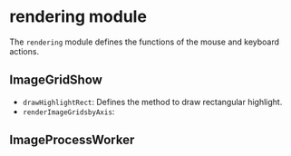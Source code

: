 # rendering module
The `rendering` module defines the functions of the mouse and keyboard actions.

## ImageGridShow

* `drawHighlightRect`: Defines the method to draw rectangular highlight.
* `renderImageGridsbyAxis`: 

## ImageProcessWorker
